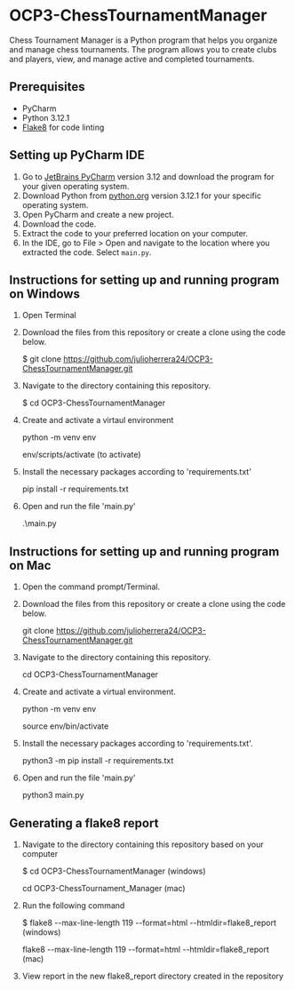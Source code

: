 # OCP3-ChessTournamentManager

Chess Tournament Manager is a Python program that helps you organize and manage chess tournaments. The program allows you to create clubs and players, view, and manage active and completed tournaments.

## Prerequisites
- PyCharm
- Python 3.12.1
- [Flake8](https://flake8.pycqa.org/) for code linting

## Setting up PyCharm IDE
1. Go to [JetBrains PyCharm](https://www.jetbrains.com/pycharm/) version 3.12 and download the program for your given operating system.
2. Download Python from [python.org](https://www.python.org/downloads/) version 3.12.1 for your specific operating system.
3. Open PyCharm and create a new project.
4. Download the code.
5. Extract the code to your preferred location on your computer.
6. In the IDE, go to File > Open and navigate to the location where you extracted the code. Select `main.py`.

## Instructions for setting up and running program on Windows
1. Open Terminal
2. Download the files from this repository or create a clone using the code below.

   $ git clone https://github.com/julioherrera24/OCP3-ChessTournamentManager.git
   
3. Navigate to the directory containing this repository.

   $ cd OCP3-ChessTournamentManager
   
4. Create and activate a virtaul environment

   python -m venv env

   env/scripts/activate (to activate)
   
5. Install the necessary packages according to 'requirements.txt'

   pip install -r requirements.txt
   
6. Open and run the file 'main.py'

    .\main.py

## Instructions for setting up and running program on Mac
1. Open the command prompt/Terminal.
2. Download the files from this repository or create a clone using the code below.

   git clone https://github.com/julioherrera24/OCP3-ChessTournamentManager.git
   
3. Navigate to the directory containing this repository.

   cd OCP3-ChessTournamentManager

4. Create and activate a virtual environment.

   python -m venv env

   source env/bin/activate
   
5. Install the necessary packages according to 'requirements.txt'.

   python3 -m pip install -r requirements.txt

6. Open and run the file 'main.py'

   python3 main.py

## Generating a flake8 report
1. Navigate to the directory containing this repository based on your computer

   $ cd OCP3-ChessTournamentManager    (windows)

   cd OCP3-ChessTournament_Manager     (mac)
   
2. Run the following command

   $ flake8 --max-line-length 119 --format=html --htmldir=flake8_report    (windows)

   flake8 --max-line-length 119 --format=html --htmldir=flake8_report      (mac)

3. View report in the new flake8_report directory created in the repository





